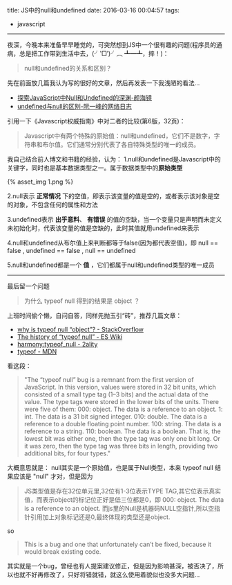 title: JS中的null和undefined
date: 2016-03-16 00:04:57
tags:
- javascript
---
夜深，今晚本来准备早早睡觉的，可突然想到JS中一个很有趣的问题(程序员的通病，总是把工作带到生活中去，(╯‵□′)╯︵ ┻━┻，摔！)：

> null和undefined的关系和区别？

<!-- more -->

先在前面放几篇我认为写的很好的文章，然后再发表一下我浅陋的看法...
* [探索JavaScript中Null和Undefined的深渊-颜海镜](http://yanhaijing.com/javascript/2014/01/05/exploring-the-abyss-of-null-and-undefined-in-javascript/)
* [undefined与null的区别-阮一峰的网络日志](http://www.ruanyifeng.com/blog/2014/03/undefined-vs-null.html)

引用一下《Javascript权威指南》中对二者的比较(第6版，32页)：
> Javascript中有两个特殊的原始值：null和undefined，它们不是数字，字符串和布尔值。它们通常分别代表了各自特殊类型的唯一的成员。

我自己结合前人博文和书籍的经验，认为：
1.null和undefined是Javascript中的关键字，同时也是基本数据类型之一。属于数据类型中的**原始类型**

{% asset_img 1.png %}

2.null表示 **正常情况** 下的空值，即表示该变量的值是空的，或者表示该对象是空的对象，不包含任何的属性和方法

3.undefined表示 **出乎意料**、 **有错误** 的值的空缺，当一个变量只是声明而未定义未初始化时，代表该变量的值是空缺的，此时其值就用undefined来表示

4.null和undefined从布尔值上来判断都等于false(因为都代表空值)，即 null == false , undefined == false , null == undefined

5.null和undefined都是一个 **值** ，它们都属于null和undefined类型的唯一成员

---
最后留一个问题

> 为什么 typeof null 得到的结果是 object ？

上班时间偷个懒，自问自答，同样先抛玉引“砖”，推荐几篇文章：
* [why is typeof null “object”? - StackOverflow](http://stackoverflow.com/questions/18808226/why-is-typeof-null-object)
* [The history of “typeof null” - ES Wiki](http://www.2ality.com/2013/10/typeof-null.html)
* [harmony:typeof_null - 2ality](http://wiki.ecmascript.org/doku.php?id=harmony:typeof_null)
* [typeof - MDN](https://developer.mozilla.org/en-US/docs/Web/JavaScript/Reference/Operators/typeof)

看这段：
> "The “typeof null” bug is a remnant from the first version of JavaScript. In this version, values were stored in 32 bit units, which consisted of a small type tag (1–3 bits) and the actual data of the value. The type tags were stored in the lower bits of the units. There were five of them:
000: object. The data is a reference to an object.
1: int. The data is a 31 bit signed integer.
010: double. The data is a reference to a double floating point number.
100: string. The data is a reference to a string.
110: boolean. The data is a boolean.
That is, the lowest bit was either one, then the type tag was only one bit long. Or it was zero, then the type tag was three bits in length, providing two additional bits, for four types."

大概意思就是：
null其实是一个原始值，也是属于Null类型，本来 typeof null 结果应该是 "null" 才对，但是因为
> JS类型值是存在32位单元里,32位有1-3位表示TYPE TAG,其它位表示真实值，而表示object的标记位正好是低三位都是0，即
000: object. The data is a reference to an object.
而js里的Null是机器码NULL空指针,所以空指针引用加上对象标记还是0,最终体现的类型还是object.

so
> This is a bug and one that unfortunately can’t be fixed, because it would break existing code.

其实就是一个bug，曾经也有人提案建议修正，但是因为影响甚深，被否决了，所以也就不好再修改了，只好将错就错，就这么使用着貌似也没多大问题...
